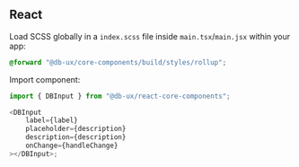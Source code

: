 <!--
SPDX-FileCopyrightText: 2025 DB Systel GmbH

SPDX-License-Identifier: Apache-2.0
-->

## React

Load SCSS globally in a `index.scss` file inside `main.tsx`/`main.jsx` within your app:

```scss
@forward "@db-ux/core-components/build/styles/rollup";
```

Import component:

```typescript
import { DBInput } from "@db-ux/react-core-components";

<DBInput
	label={label}
	placeholder={description}
	description={description}
	onChange={handleChange}
></DBInput>;
```
